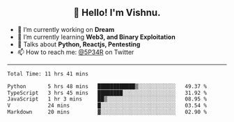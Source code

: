 <h2 align="center">👋 Hello! I'm Vishnu.</h2>


- 🔭 I’m currently working on **Dream**
- 🌱 I’m currently learning **Web3, and Binary Exploitation**
- 💬 Talks about **Python, Reactjs, Pentesting**
- 📫 How to reach me: [@5P34R](https://twitter.com/Vishnu27302693) on Twitter

---
<!--START_SECTION:waka-->

```txt
Total Time: 11 hrs 41 mins

Python       5 hrs 48 mins   ████████████▒░░░░░░░░░░░░   49.37 %
TypeScript   3 hrs 45 mins   ████████░░░░░░░░░░░░░░░░░   31.92 %
JavaScript   1 hr 3 mins     ██▒░░░░░░░░░░░░░░░░░░░░░░   08.95 %
V            24 mins         █░░░░░░░░░░░░░░░░░░░░░░░░   03.54 %
Markdown     20 mins         ▓░░░░░░░░░░░░░░░░░░░░░░░░   02.90 %
```

<!--END_SECTION:waka-->
